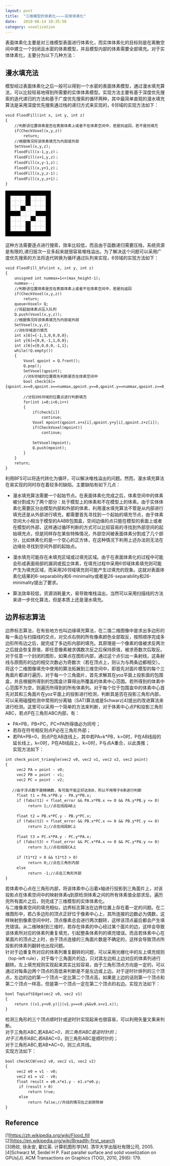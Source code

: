 ```yaml
---
layout: post
title:  "三维模型的体素化————实体体素化"
date:   2019-06-14 10:35:56
category: voxelization
---
```


表面体素化主要是对三维模型表面进行体素化，而实体体素化的目标则是在离散空间中建立一个封闭且水密的体素模型，并且模型内部的体素需要全部填充。对于实体体素化，主要分为以下几种方法：

## 漫水填充法
模型经过表面体素化之后一般可以得到一个水密的表面体素模型，通过漫水填充算法，可以比较轻易地得到所需要的实体体素模型。实现方法主要有基于深度优先搜索的迭代递归的方法和基于广度优先搜索的循环两种，其中最简单直观的漫水填充算法是采用深度优先搜索通过栈的递归方式来实现的，6邻域的实现方法如下：        
```
void FloodFill(int x, int y, int z)
{
    //判断该位置体素是否在表面体素上或者不在体素空间中，若是则返回，若不是则填充
    if(CheckVoxel(x,y,z))
        return;
    //根据情况将该体素填充为内部或外部
    SetVoxel(x,y,z);
    FloodFill(x-1,y,z)；
    FloodFill(x+1,y,z)；
    FloodFill(x,y-1,z)；
    FloodFill(x,y+1,z)；
    FloodFill(x,y,z-1)；
    FloodFill(x,y,z+1)；
}
```
![floodfill](https://github.com/conceptclear/conceptclear.github.io/raw/master/images/voxelization/Recursive_Flood_Fill_4.gif "FloodFill")

这种方法需要逐点进行搜索，效率比较低，而且由于函数递归需要压栈，系统资源是有限的,递归层次一旦多起来就很容易堆栈溢出。为了解决这个问题可以采用广度优先搜索的方法将迭代转换为循环通过队列来实现，6邻域的实现方法如下：
```
void FloodFill_bfs(int x, int y, int z)
{
    unsigned int nummax=1<<(max_height-1);
    nummax--;
    //判断该位置体素是否在表面体素上或者不在体素空间中，若是则返回
    if(CheckVoxel(x,y,z))
        return;
    queue<Voxel> Q;
    //将起始体素点压入队列
    Q.push(Voxel(x,y,z));
    //根据情况将该体素填充为内部或外部
    SetVoxel(x,y,z);
    //对6邻域进行填充
    int x[6]={-1,1,0,0,0,0};
    int y[6]={0,0,-1,1,0,0};
    int z[6]={0,0,0,0,-1,1};
    while(!Q.empty())
    {
        Voxel qpoint = Q.front();
        Q.pop();
        SetVoxel(qpoint);
        //对6邻域的位置首先判断是否在体素空间中
        bool check[6]={qpoint.x==0,qpoint.x==nummax,qpoint.y==0,qpoint.y==nummax,qpoint.z==0,qpoint.z==nummax};

        //分别对6邻域的位置点进行判断填充
        for(int i=0;i<6;i++)
        {
            if(check[i])
                continue;
            Voxel mpoint(qpoint.x+x[i],qpoint.y+y[i],qpoint.z+z[i]);
            if(CheckVoxel(mpoint))
                continue;

            SetVoxel(mpoint);
            Q.push(mpoint);
        }
    }
    return;
}
```
利用BFS可以将迭代转化为循环，可以解决堆栈溢出的问题。然而，漫水填充算法在易实现的同时存在着较多的缺陷，主要缺陷有如下几点：           

- 漫水填充算法需要一个起始节点。在表面体素化完成之后，体素空间中的体素被分割成为了两个部分：处于模型上的体素和不在模型上的体素。由于实体体素化需要区分出模型内部和外部的体素，利用漫水填充算法不管是从内部进行填充还是从外部进行填充，都需要首先寻找到一个起始的填充节点，由于体素空间大小相当于模型的AABB包围盒，空间边缘的点只能在模型的表面上或者在模型的外部，这样通过循环判断的方式可以比较容易的寻找到外部空间的起始填充点，但是同样存在某些特殊情况，外部空间被表面体素分割成了几个部分，比如体素化的是一个空心的正方体，在这种情况下利用上述办法则无法在边缘处寻找到空间外部的起始点。           

- 漫水填充可能存在未填充区域或过填充区域。由于在表面体素化的过程中可能会形成表面局部的漏洞或孤立体素，在填充过程中采用6邻域体素填充则可能产生为填充区域，而采用26邻域填充则可能产生过填充的现象。这就对表面体素化结果的6-separability和6-minimality或者是26-separability和26-minimality提出了要求。

- 算法效率较低，资源消耗量大，易导致堆栈溢出，当然可以采用扫描线的方法来进一步优化算法，但是本质上还是漫水填充。

## 边界标志算法
边界标志算法，在有些地方也叫边缘填充算法，在二值二维图像中是求出多边形的每一条边与扫描线的交点，对交点右侧的所有像素颜色全部取反，按照顺序完成多边形所有边之后，就完成了多边形内部的填充。其原理是一个像素的值被求反两次之后就会恢复原值，即任意像素被求偶数次反之后保持原值，被求奇数次后取反。对于任意一个封闭的图形，如果点在图形内部，通过这个点引出一条射线，这条射线与原图形的边的相交次数必为奇数次（若在顶点上，则认为与两条边都相交）。                        
将这个二维图像填充中使用的算法拓展到三维空间中，即首先对面片模型的每个三角面片都进行遍历，对于每一个三角面片，首先求解其在yoz平面上投影面的包围盒，并且根据所得到的包围盒计算得出所覆盖的体素中心范围。若所得到的体素中心范围不为空，则遍历所得到的所有体素列。对于每个位于包围盒中的体素中心首先对其和三角面片在yoz平面上的投影进行检测，判断其是否在投影三角形内部，可以采用碰撞检测中常用的分离轴（SAT)算法或是Schwarz[4]提出的改进算法来进行检测。这里可以采用一个简单的方法来判断，对于体素中心点P和投影三角形ABC，若点P在三角形ABC内部，有：                      
- PA×PB，PB×PC，PC×PA所得值必为同号；                                
- 若存在符号相反则点P必在三角形外部；                             
- 若PA×PB=0，则点P在AB连线上，其中若PA=k*PB，k>0时，P在AB线段的延长线上，k<0时，P在AB线段上，k=0时，P与点A重合，以此类推；                
实现方法如下：
```
int check_point_triangle(vec2 v0, vec2 v1, vec2 v2, vec2 point)
{
	 vec2 PA = point - v0;
	 vec2 PB = point - v1;
	 vec2 PC = point - v2;

   //由于浮点数不是精确数，有可能不能正好达到0，所以不用等于0来进行判断
	 float t1 = PA.x*PB.y - PA.y*PB.x;
	 if (fabs(t1) < float_error && PA.x*PB.x <= 0 && PA.y*PB.y <= 0)
		  return 1;//点在线段AB上

	 float t2 = PB.x*PC.y - PB.y*PC.x;
	 if (fabs(t2) < float_error && PB.x*PC.x <= 0 && PB.y*PC.y <= 0)
		  return 2;//点在线段BC上

	 float t3 = PC.x*PA.y - PC.y*PA.x;
	 if (fabs(t3) < float_error && PC.x*PA.x <= 0 && PC.y*PA.y <= 0)
		  return 3;//点在线段CA上

	 if (t1*t2 > 0 && t1*t3 > 0)
		  return 0;//点在三角形内部
	 else
		  return -1;//点在三角形外部
}
```
若体素中心点在三角形内部，将该体素中心沿着x轴进行投影到三角面片上，对该投影点在体素空间中的映射体素q到原检测体素之间的所有体素值全部求反。遍历完所有面片之后，则完成了三维模型的实体体素化。                      
与二维像素空间的填充相似，边界标志算法在边界位置上存在着一定的问题。在二维图形中，若凸多边形的顶点正好位于像素中心上，其所连接的边数必为偶数，这样映射到像素空间中时，顶点像素总会进行两次翻转，这样该顶点最后都会产生填充错误。从二维映射到三维时，若存在体素的中心经过某个面片的边，这样会导致该体素所对应的体素列重复填充，引起整条体素列的填充错误。而且若体素中心在某面片的顶点之上时，由于顶点连接的三角面片数是不确定的，这样会导致顶点所投影的体素列翻转也出现问题。                     
针对于边重复所对应的体素列重复翻转的问题，可以采用光栅化中的左上填充规则（top-left rule），对于每个三角面片的边，只对其左边和上边对应的体素列进行翻转。左上填充规则实现起来其实比较容易，由于三角形顶点方向是一定的，可以通过对每条边两个顶点的高低来判断是不是左边或上边。对于逆时针排列的三个顶点，左边的边的第一个顶点一定比第二个顶点高，如果是上边的话则第一个顶点和第二个顶点一样高，但是第一个顶点一定在第二个顶点的右边。实现方法如下：
```
bool TopLeftEdge(vec2 v0, vec2 v1)
{
    return ((v1.y<v0.y)||(v1.y==v0.y&&v0.x>v1.x));
}
```
检测三角形的三个顶点顺时针或逆时针实现起来也很容易，可以利用矢量叉乘来判断。                  
对于三角形ABC,若AB*AC>0，则三角形ABC是逆时针的；                         
对于三角形ABC,若AB*AC<0，则三角形ABC是顺时针的；                         
对于三角形ABC,若AB*AC=0，则三点共线。                         
实现方法如下：
```
bool checkCCW(vec2 v0, vec2 v1, vec2 v2)
{
	 vec2 e0 = v1 - v0;
	 vec2 e1 = v2 - v0;
	 float result = e0.x*e1.y - e1.x*e0.y;
	  if (result > 0)
		  return true;
	  else
		  return false;//共线的情况在之前排除掉
}
```



## Reference
[1]https://zh.wikipedia.org/wiki/Flood_fill                     
[2]https://en.wikipedia.org/wiki/Breadth-first_search                     
[3]杨钦, 徐永安, 翟红英. 计算机图形学[M]. 清华大学出版社有限公司, 2005.                
[4]Schwarz M, Seidel H P. Fast parallel surface and solid voxelization on GPUs[J]. ACM Transactions on Graphics (TOG), 2010, 29(6): 179.                    

